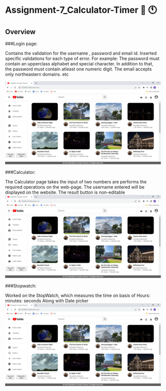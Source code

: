 # Assignment-7_Calculator-Timer 🔢 🕚

## Overview

###Login page:

Contains the validation for the username , password and email id.
Inserted specific validations for each type of error. 
For example: The password must contain an upperclass alphabet and special character.
In addition to that, the password must contain atleast one numeric digit.
The email accepts only northeastern domains. etc

![Overview](https://github.com/ShraddhaMeshram/Shraddha-s-Youtube-Channel/blob/main/README%20Images/1.%20Overview.PNG)

###Calculator: 

The Calculator page takes the input of two numbers are performs the required operations on the web-page.
The username entered will be displayed on the website. 
The result button is non-editable
![Overview](https://github.com/ShraddhaMeshram/Shraddha-s-Youtube-Channel/blob/main/README%20Images/1.%20Overview.PNG)

###Stopwatch:

Worked on the StopWatch, which measures the time on basis of Hours: minutes: seconds
Along with Date picker
![Overview](https://github.com/ShraddhaMeshram/Shraddha-s-Youtube-Channel/blob/main/README%20Images/1.%20Overview.PNG)
